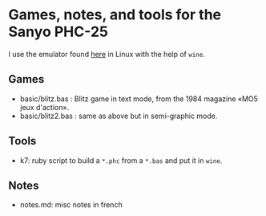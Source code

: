# Games, notes, and tools for the Sanyo PHC-25

I use the emulator found [here](http://www.phc25.com/index.htm) in Linux with
the help of `wine`.

## Games

- basic/blitz.bas : Blitz game in text mode, from the 1984 magazine «MO5 jeux d'action».
- basic/blitz2.bas : same as above but in semi-graphic mode.

## Tools

- k7: ruby script to build a `*.phc` from a `*.bas` and put it in `wine`.

## Notes

- notes.md: misc notes in french
